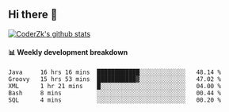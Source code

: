 ## Hi there 👋

[![CoderZk's github stats](https://github-readme-stats.vercel.app/api?username=zhoukuo123&show_icons=true&count_private=true)](https://github.com/anuraghazra/github-readme-stats)

#### :bar_chart: Weekly development breakdown

<!--START_SECTION:waka-->
```text
Java     16 hrs 16 mins  ████████████░░░░░░░░░░░░░   48.14 % 
Groovy   15 hrs 53 mins  ███████████▓░░░░░░░░░░░░░   47.02 % 
XML      1 hr 21 mins    █░░░░░░░░░░░░░░░░░░░░░░░░   04.00 % 
Bash     8 mins          ░░░░░░░░░░░░░░░░░░░░░░░░░   00.44 % 
SQL      4 mins          ░░░░░░░░░░░░░░░░░░░░░░░░░   00.20 % 
```
<!--END_SECTION:waka-->
